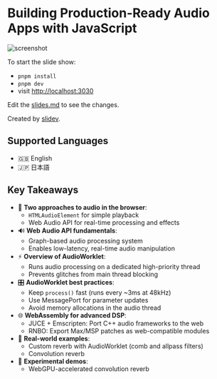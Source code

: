 # Building Production-Ready Audio Apps with JavaScript

![screenshot](./screenshot.gif)


To start the slide show:

- `pnpm install`
- `pnpm dev`
- visit <http://localhost:3030>

Edit the [slides.md](./slides.md) to see the changes.

Created by [slidev](https://sli.dev/).

## Supported Languages

- 🇬🇧 English
- 🇯🇵 日本語

## Key Takeaways

- 🎵 **Two approaches to audio in the browser**:
  - `HTMLAudioElement` for simple playback
  - Web Audio API for real-time processing and effects
- 🔊 **Web Audio API fundamentals**:
  - Graph-based audio processing system
  - Enables low-latency, real-time audio manipulation
- ⚡ **Overview of AudioWorklet**:
  - Runs audio processing on a dedicated high-priority thread
  - Prevents glitches from main thread blocking
- 🎛️ **AudioWorklet best practices**:
  - Keep `process()` fast (runs every ~3ms at 48kHz)
  - Use MessagePort for parameter updates
  - Avoid memory allocations in the audio thread
- 🌐 **WebAssembly for advanced DSP**:
  - JUCE + Emscripten: Port C++ audio frameworks to the web
  - RNBO: Export Max/MSP patches as web-compatible modules
- 🎹 **Real-world examples**:
  - Custom reverb with AudioWorklet (comb and allpass filters)
  - Convolution reverb
- 🧪 **Experimental demos**:
  - WebGPU-accelerated convolution reverb